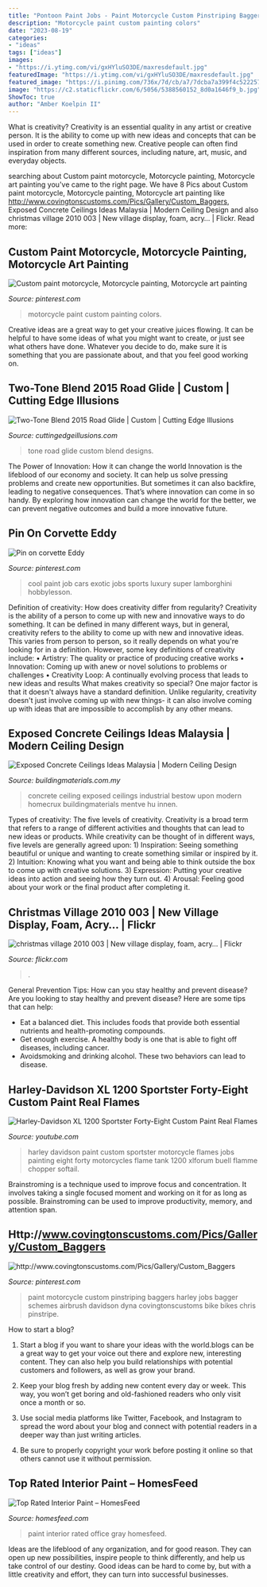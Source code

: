 ```yaml
---
title: "Pontoon Paint Jobs - Paint Motorcycle Custom Pinstriping Baggers Harley Jobs Bagger Schemes Airbrush Davidson Dyna Covingtonscustoms Bike Bikes Chris Pinstripe"
description: "Motorcycle paint custom painting colors"
date: "2023-08-19"
categories:
- "ideas"
tags: ["ideas"]
images:
- "https://i.ytimg.com/vi/gxHYluSO3DE/maxresdefault.jpg"
featuredImage: "https://i.ytimg.com/vi/gxHYluSO3DE/maxresdefault.jpg"
featured_image: "https://i.pinimg.com/736x/7d/cb/a7/7dcba7a399f4c522257121703fa97d30.jpg"
image: "https://c2.staticflickr.com/6/5056/5388560152_8d0a1646f9_b.jpg"
ShowToc: true
author: "Amber Koelpin II"
---
```



What is creativity?
Creativity is an essential quality in any artist or creative person. It is the ability to come up with new ideas and concepts that can be used in order to create something new. Creative people can often find inspiration from many different sources, including nature, art, music, and everyday objects.

	

		
searching about Custom paint motorcycle, Motorcycle painting, Motorcycle art painting you've came to the right page. We have 8 Pics about Custom paint motorcycle, Motorcycle painting, Motorcycle art painting like http://www.covingtonscustoms.com/Pics/Gallery/Custom_Baggers, Exposed Concrete Ceilings Ideas Malaysia | Modern Ceiling Design and also christmas village 2010 003 | New village display, foam, acry… | Flickr. Read more:
		
    
## Custom Paint Motorcycle, Motorcycle Painting, Motorcycle Art Painting

<img loading=lazy src="https://i.pinimg.com/736x/60/cf/b9/60cfb9858d6e90ada608d9effbe3d028.jpg" onerror="this.onerror=null;this.src='https://tse4.mm.bing.net/th?id=OIP.0medRI2H3v9aUq1h1mkAGAHaLH&amp;pid=15.1';" alt="Custom paint motorcycle, Motorcycle painting, Motorcycle art painting">

_Source: pinterest.com_

>motorcycle paint custom painting colors. 

	

Creative ideas are a great way to get your creative juices flowing. It can be helpful to have some ideas of what you might want to create, or just see what others have done. Whatever you decide to do, make sure it is something that you are passionate about, and that you feel good working on.

    
## Two-Tone Blend 2015 Road Glide | Custom | Cutting Edge Illusions

<img loading=lazy src="http://cuttingedgeillusions.com/images/uploads/entries/007.JPG" onerror="this.onerror=null;this.src='https://tse4.mm.bing.net/th?id=OIP.96qWOyli8zZwSqN5ekQg4AHaFj&amp;pid=15.1';" alt="Two-Tone Blend 2015 Road Glide | Custom | Cutting Edge Illusions">

_Source: cuttingedgeillusions.com_

>tone road glide custom blend designs. 

	

The Power of Innovation: How it can change the world
Innovation is the lifeblood of our economy and society. It can help us solve pressing problems and create new opportunities. But sometimes it can also backfire, leading to negative consequences. That’s where innovation can come in so handy. By exploring how innovation can change the world for the better, we can prevent negative outcomes and build a more innovative future.

    
## Pin On Corvette Eddy

<img loading=lazy src="https://i.pinimg.com/736x/7d/cb/a7/7dcba7a399f4c522257121703fa97d30.jpg" onerror="this.onerror=null;this.src='https://tse4.mm.bing.net/th?id=OIP.Ox1aBzF59buf0vC6oAX53wHaLH&amp;pid=15.1';" alt="Pin on corvette Eddy">

_Source: pinterest.com_

>cool paint job cars exotic jobs sports luxury super lamborghini hobbylesson. 

	

Definition of creativity: How does creativity differ from regularity?
Creativity is the ability of a person to come up with new and innovative ways to do something. It can be defined in many different ways, but in general, creativity refers to the ability to come up with new and innovative ideas. This varies from person to person, so it really depends on what you're looking for in a definition. However, some key definitions of creativity include: • Artistry: The quality or practice of producing creative works • Innovation: Coming up with anew or novel solutions to problems or challenges • Creativity Loop: A continually evolving process that leads to new ideas and results 
What makes creativity so special? One major factor is that it doesn't always have a standard definition. Unlike regularity, creativity doesn't just involve coming up with new things- it can also involve coming up with ideas that are impossible to accomplish by any other means.

    
## Exposed Concrete Ceilings Ideas Malaysia | Modern Ceiling Design

<img loading=lazy src="http://buildingmaterials.com.my/wp-content/uploads/2016/01/concrete-ceiling-6.jpg" onerror="this.onerror=null;this.src='https://tse2.mm.bing.net/th?id=OIP.cS3obrP4L5I8yVFmH8whZQHaE8&amp;pid=15.1';" alt="Exposed Concrete Ceilings Ideas Malaysia | Modern Ceiling Design">

_Source: buildingmaterials.com.my_

>concrete ceiling exposed ceilings industrial bestow upon modern homecrux buildingmaterials mentve hu innen. 

	

Types of creativity: The five levels of creativity.
Creativity is a broad term that refers to a range of different activities and thoughts that can lead to new ideas or products. While creativity can be thought of in different ways, five levels are generally agreed upon: 1) Inspiration: Seeing something beautiful or unique and wanting to create something similar or inspired by it. 
2) Intuition: Knowing what you want and being able to think outside the box to come up with creative solutions. 
3) Expression: Putting your creative ideas into action and seeing how they turn out. 
4) Arousal: Feeling good about your work or the final product after completing it.

    
## Christmas Village 2010 003 | New Village Display, Foam, Acry… | Flickr

<img loading=lazy src="https://c2.staticflickr.com/6/5056/5388560152_8d0a1646f9_b.jpg" onerror="this.onerror=null;this.src='https://tse3.mm.bing.net/th?id=OIP.CibdRDjFhTJdYuuWMc9lHgHaJ4&amp;pid=15.1';" alt="christmas village 2010 003 | New village display, foam, acry… | Flickr">

_Source: flickr.com_

>. 

	

General Prevention Tips: How can you stay healthy and prevent disease?
Are you looking to stay healthy and prevent disease? Here are some tips that can help: 
- Eat a balanced diet. This includes foods that provide both essential nutrients and health-promoting compounds. 
- Get enough exercise. A healthy body is one that is able to fight off diseases, including cancer. 
- Avoidsmoking and drinking alcohol. These two behaviors can lead to disease.

    
## Harley-Davidson XL 1200 Sportster Forty-Eight Custom Paint Real Flames

<img loading=lazy src="https://i.ytimg.com/vi/gxHYluSO3DE/maxresdefault.jpg" onerror="this.onerror=null;this.src='https://tse4.mm.bing.net/th?id=OIP.6tSkdA54mN33jlvNmlsZeQHaEK&amp;pid=15.1';" alt="Harley-Davidson XL 1200 Sportster Forty-Eight Custom Paint Real Flames">

_Source: youtube.com_

>harley davidson paint custom sportster motorcycle flames jobs painting eight forty motorcycles flame tank 1200 xlforum buell flamme chopper softail. 

	

Brainstroming is a technique used to improve focus and concentration. It involves taking a single focused moment and working on it for as long as possible. Brainstroming can be used to improve productivity, memory, and attention span.

    
## Http://www.covingtonscustoms.com/Pics/Gallery/Custom_Baggers

<img loading=lazy src="https://i.pinimg.com/736x/26/7f/ad/267fad9a2c346165f82de195b73801e6.jpg" onerror="this.onerror=null;this.src='https://tse4.mm.bing.net/th?id=OIP.DvNSVDyyydjYOK9QuNh-BgHaE6&amp;pid=15.1';" alt="http://www.covingtonscustoms.com/Pics/Gallery/Custom_Baggers">

_Source: pinterest.com_

>paint motorcycle custom pinstriping baggers harley jobs bagger schemes airbrush davidson dyna covingtonscustoms bike bikes chris pinstripe. 

	

How to start a blog?
1. Start a blog if you want to share your ideas with the world.blogs can be a great way to get your voice out there and explore new, interesting content. They can also help you build relationships with potential customers and followers, as well as grow your brand.
2. Keep your blog fresh by adding new content every day or week. This way, you won’t get boring and old-fashioned readers who only visit once a month or so.

3. Use social media platforms like Twitter, Facebook, and Instagram to spread the word about your blog and connect with potential readers in a deeper way than just writing articles.

4. Be sure to properly copyright your work before posting it online so that others cannot use it without permission.

    
## Top Rated Interior Paint – HomesFeed

<img loading=lazy src="https://homesfeed.com/wp-content/uploads/2016/02/Top-Rated-Interior-Paint-With-Gray-Wall-And-Chairs-For-Home-Office.jpg" onerror="this.onerror=null;this.src='https://tse1.mm.bing.net/th?id=OIP.ovr83Rg4juCSwsFEwwaLXAHaLk&amp;pid=15.1';" alt="Top Rated Interior Paint – HomesFeed">

_Source: homesfeed.com_

>paint interior rated office gray homesfeed. 

	

Ideas are the lifeblood of any organization, and for good reason. They can open up new possibilities, inspire people to think differently, and help us take control of our destiny. Good ideas can be hard to come by, but with a little creativity and effort, they can turn into successful businesses.

